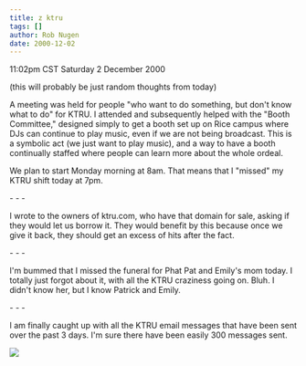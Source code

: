 ```yaml
---
title: z ktru
tags: []
author: Rob Nugen
date: 2000-12-02
---
```


<title>KTRU</title>
<p class=date>11:02pm CST Saturday 2 December 2000
<p class=note>(this will probably be just random thoughts from today)

<p>A meeting was held for people "who want to do something, but don't
know what to do" for KTRU.  I attended and subsequently helped with
the "Booth Committee," designed simply to get a booth set up on Rice
campus where DJs can continue to play music, even if we are not being
broadcast.  This is a symbolic act (we just want to play music), and a
way to have a booth continually staffed where people can learn more
about the whole ordeal.

<p>We plan to start Monday morning at 8am.  That means that I "missed"
my KTRU shift today at 7pm.

<p>- - -

<p>I wrote to the owners of ktru.com, who have that domain for sale,
asking if they would let us borrow it.  They would benefit by this
because once we give it back, they should get an excess of hits after
the fact.

<p>- - -

<p>I'm bummed that I missed the funeral for Phat Pat and Emily's mom
today.  I totally just forgot about it, with all the KTRU craziness
going on.  Bluh.  I didn't know her, but I know Patrick and Emily.

<p>- - -

<p>I am finally caught up with all the KTRU email messages that have
been sent over the past 3 days.  I'm sure there have been easily 300
messages sent.

<p><img src='/images/rob/wL-ROB.gif'>

